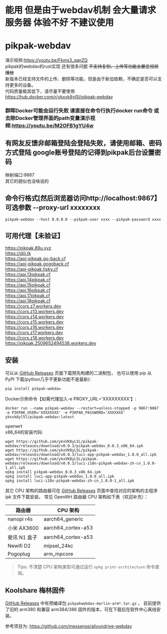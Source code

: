 
#  能用  但是由于webdav机制 会大量请求服务器  体验不好  不建议使用
# pikpak-webdav
演示视频:https://youtu.be/Fkms3_qanZQ   
pikpak的webdav的rust实现  还有很多问题  ~~不支持复制、上传等功能主要是视频播放~~   
新版本已经支持文件的上传、删除等功能，但是由于新加依赖，不确定是否可以支持更多的设备。    
代码质量极其低下，请尽量不要使用       
https://hub.docker.com/r/ykxvk8yl5l/pikpak-webdav
###  群晖Docker可能会运行失败 请直接在命令行执行docker run命令 或去除Docker管理界面的path变量演示视频:https://youtu.be/M2OFB1gYU4w
## 有网友反馈非邮箱登陆会登陆失败，请使用邮箱、密码方式登陆  google账号登陆的记得到pikpak后台设置密码
映射端口:9867      
其它的貌似也没啥说的  

## 命令行格式[然后浏览器访问http://localhost:9867】 可选参数 --proxy-url xxxxxxxx     
```
pikpak-webdav --host 0.0.0.0 --pikpak-user xxxx --pikpak-password xxxx 
```

## 可用代理【未验证】 
https://pikpak.89u.xyz  
https://diii.tk   
https://api-pikpak.go-back.cf   
https://api-pikpak.gogoback.cf   
https://api-pikpak.tjsky.cf   
https://api.13pikpak.cf   
https://api.14pikpak.cf  
https://api.15pikpak.cf   
https://api.16pikpak.cf   
https://api.17pikpak.cf   
https://api.18pikpak.cf       
https://cors.z7.workers.dev      
https://cors.z13.workers.dev   
https://cors.z14.workers.dev   
https://cors.z15.workers.dev   
https://cors.z16.workers.dev   
https://cors.z17.workers.dev   
https://cors.z18.workers.dev   
https://pikpak.2509652494538.workers.dev


## 安装

可以从 [GitHub Releases](https://github.com/ykxVK8yL5L/pikpak-webdav/releases) 页面下载预先构建的二进制包， 也可以使用 pip 从 PyPI 下载(python几乎不更新功能不是最新):

```bash
pip install pikpak-webdav
```



Docker示例命令【如需代理加入-e PROXY_URL='XXXXXXXXX'】:
```
docker run --name pikpak-webdav --restart=unless-stopped -p 9867:9867 -e PIKPAK_USER='XXXXXXXX' -e PIKPAK_PASSWORD='XXXXXXX' ykxvk8yl5l/pikpak-webdav:latest
```


openwrt   
x86_64的安装代码:   
```
wget https://github.com/ykxVK8yL5L/pikpak-webdav/releases/download/v0.0.3/pikpak-webdav_0.0.3_x86_64.ipk
wget https://github.com/ykxVK8yL5L/pikpak-webdav/releases/download/v0.0.3/luci-app-pikpak-webdav_1.0.0_all.ipk
wget https://github.com/ykxVK8yL5L/pikpak-webdav/releases/download/v0.0.3/luci-i18n-pikpak-webdav-zh-cn_1.0.0-1_all.ipk
opkg install pikpak-webdav_0.0.3_x86_64.ipk
opkg install luci-app-pikpak-webdav_1.0.0_all.ipk
opkg install luci-i18n-pikpak-webdav-zh-cn_1.0.0-1_all.ipk
```

其它 CPU 架构的路由器可在 [GitHub Releases](https://github.com/ykxVK8yL5L/pikpak-webdav/releases) 页面中查找对应的架构的主程序 ipk 文件下载安装， 常见
OpenWrt 路由器 CPU 架构如下表（欢迎补充）：

|      路由器     |        CPU 架构       |
|----------------|----------------------|
| nanopi r4s     | aarch64_generic      |
| 小米 AX3600     | aarch64_cortex-a53  |
| 斐讯 N1 盒子    | aarch64_cortex-a53   |
| Newifi D2      | mipsel_24kc          |
| Pogoplug       | arm_mpcore           |

> Tips: 不清楚 CPU 架构类型可通过运行 `opkg print-architecture` 命令查询。


## Koolshare 梅林固件

[GitHub Releases](https://github.com/ykxVK8yL5L/pikpak-webdav/releases/tag/v0.0.2) 中有预编译包 `pikpakwebdav-merlin-arm*.tar.gz`
， 目前提供了旧的 arm380 和兼容 arm384/386 固件的版本，可在下载后在软件中心离线安装。


参考项目为:
https://github.com/messense/aliyundrive-webdav
